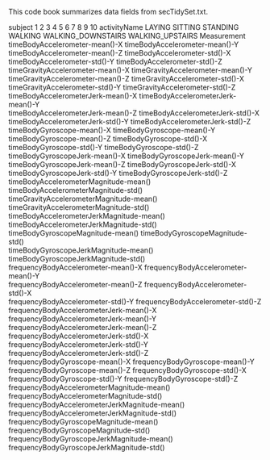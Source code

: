 This code book summarizes data fields from secTidySet.txt.

subject
  1
  2
  3
  4
  5
  6
  7
  8
  9
  10
activityName
  LAYING
  SITTING
  STANDING
  WALKING
  WALKING_DOWNSTAIRS
  WALKING_UPSTAIRS
Measurement
  timeBodyAccelerometer-mean()-X
  timeBodyAccelerometer-mean()-Y                
  timeBodyAccelerometer-mean()-Z
  timeBodyAccelerometer-std()-X                 
  timeBodyAccelerometer-std()-Y
  timeBodyAccelerometer-std()-Z                 
  timeGravityAccelerometer-mean()-X
  timeGravityAccelerometer-mean()-Y             
  timeGravityAccelerometer-mean()-Z
  timeGravityAccelerometer-std()-X              
  timeGravityAccelerometer-std()-Y
  timeGravityAccelerometer-std()-Z              
  timeBodyAccelerometerJerk-mean()-X
  timeBodyAccelerometerJerk-mean()-Y            
  timeBodyAccelerometerJerk-mean()-Z
  timeBodyAccelerometerJerk-std()-X             
  timeBodyAccelerometerJerk-std()-Y
  timeBodyAccelerometerJerk-std()-Z             
  timeBodyGyroscope-mean()-X
  timeBodyGyroscope-mean()-Y                    
  timeBodyGyroscope-mean()-Z
  timeBodyGyroscope-std()-X                     
  timeBodyGyroscope-std()-Y
  timeBodyGyroscope-std()-Z                     
  timeBodyGyroscopeJerk-mean()-X
  timeBodyGyroscopeJerk-mean()-Y                
  timeBodyGyroscopeJerk-mean()-Z
  timeBodyGyroscopeJerk-std()-X                 
  timeBodyGyroscopeJerk-std()-Y
  timeBodyGyroscopeJerk-std()-Z                 
  timeBodyAccelerometerMagnitude-mean()
  timeBodyAccelerometerMagnitude-std()          
  timeGravityAccelerometerMagnitude-mean()
  timeGravityAccelerometerMagnitude-std()       
  timeBodyAccelerometerJerkMagnitude-mean()
  timeBodyAccelerometerJerkMagnitude-std()      
  timeBodyGyroscopeMagnitude-mean()
  timeBodyGyroscopeMagnitude-std()              
  timeBodyGyroscopeJerkMagnitude-mean()
  timeBodyGyroscopeJerkMagnitude-std()          
  frequencyBodyAccelerometer-mean()-X
  frequencyBodyAccelerometer-mean()-Y           
  frequencyBodyAccelerometer-mean()-Z
  frequencyBodyAccelerometer-std()-X            
  frequencyBodyAccelerometer-std()-Y
  frequencyBodyAccelerometer-std()-Z            
  frequencyBodyAccelerometerJerk-mean()-X
  frequencyBodyAccelerometerJerk-mean()-Y       
  frequencyBodyAccelerometerJerk-mean()-Z
  frequencyBodyAccelerometerJerk-std()-X        
  frequencyBodyAccelerometerJerk-std()-Y
  frequencyBodyAccelerometerJerk-std()-Z        
  frequencyBodyGyroscope-mean()-X
  frequencyBodyGyroscope-mean()-Y               
  frequencyBodyGyroscope-mean()-Z
  frequencyBodyGyroscope-std()-X                
  frequencyBodyGyroscope-std()-Y
  frequencyBodyGyroscope-std()-Z                
  frequencyBodyAccelerometerMagnitude-mean()
  frequencyBodyAccelerometerMagnitude-std()     
  frequencyBodyAccelerometerJerkMagnitude-mean()
  frequencyBodyAccelerometerJerkMagnitude-std() 
  frequencyBodyGyroscopeMagnitude-mean()
  frequencyBodyGyroscopeMagnitude-std()         
  frequencyBodyGyroscopeJerkMagnitude-mean()
  frequencyBodyGyroscopeJerkMagnitude-std()
